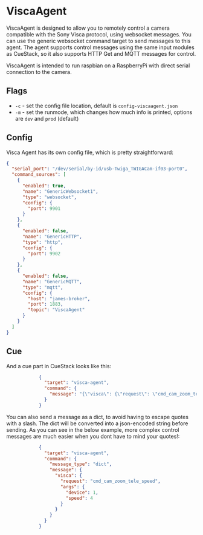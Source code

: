 # ViscaAgent
ViscaAgent is designed to allow you to remotely control a camera compatible with the Sony Visca protocol, using websocket messages.
You can use the generic websocket command target to send messages to this agent. 
The agent supports control messages using the same input modules as CueStack, so it also supports HTTP Get and MQTT messages for control.

ViscaAgent is intended to run raspbian on a RaspberryPi with direct serial connection to the camera.

## Flags
* `-c` - set the config file location, default is `config-viscaagent.json`
* `-m` - set the runmode, which changes how much info is printed, options are `dev` and `prod` (default)

## Config

Visca Agent has its own config file, which is pretty straightforward:
```json
{
  "serial_port": "/dev/serial/by-id/usb-Twiga_TWIGACam-if03-port0",
  "command_sources": [
    {
      "enabled": true,
      "name": "GenericWebsocket1",
      "type": "websocket",
      "config": {
        "port": 9901
      }
    },
    {
      "enabled": false,
      "name": "GenericHTTP",
      "type": "http",
      "config": {
        "port": 9902
      }
    },
    {
      "enabled": false,
      "name": "GenericMQTT",
      "type": "mqtt",
      "config": {
        "host": "james-broker",
        "port": 1883,
        "topic": "ViscaAgent"
      }
    }
  ]
}
```

## Cue
And a cue part in CueStack looks like this:
```json
            {
              "target": "visca-agent",
              "command": {
                "message": "{\"visca\": {\"request\": \"cmd_cam_zoom_tele_speed\", \"args\": {\"device\": 1, \"speed\": 4}}"
              }
            }
```

You can also send a message as a dict, to avoid having to escape quotes with a slash. The dict will be converted into a json-encoded string before sending. As you can see in the below example, more complex control messages are much easier when you dont have to mind your quotes!:

```json
            {
              "target": "visca-agent",
              "command": {
                "message_type": "dict",
                "message": {
                  "visca": {
                    "request": "cmd_cam_zoom_tele_speed",
                    "args": {
                      "device": 1,
                      "speed": 4
                    }
                  }
                }
              }
            }
```

